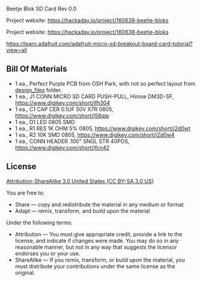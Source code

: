 Beetje Blok SD Card Rev 0.0

Project website: https://hackaday.io/project/160638-beetje-bloks

Project website: https://hackaday.io/project/160638-beetje-bloks

https://learn.adafruit.com/adafruit-micro-sd-breakout-board-card-tutorial?view=all


Bill Of Materials
----------------
  
- 1 ea., Perfect Purple PCB from OSH Park, with not so perfect layout from [design_files](design_files/) folder.
- 1 ea., J1 CONN MICRO SD CARD PUSH-PULL, Hirose DM3D-SF, https://www.digikey.com/short/jfh304
- 1 ea., C1 CAP CER 0.1UF 50V X7R 0805, https://www.digikey.com/short/j58qjp
- 1 ea., D1 LED 0805 SMD
- 1 ea., R1 RES 1K OHM 5% 0805, https://www.digikey.com/short/j2d0wt
- 1 ea., R2 10K SMD 0805, https://www.digikey.com/short/j2d0w4 
- 1 ea., CONN HEADER .100" SNGL STR 40POS, https://www.digikey.com/short/jfcn42


License
----------------
[Attribution-ShareAlike 3.0 United States (CC BY-SA 3.0 US)](https://creativecommons.org/licenses/by-sa/3.0/us/)

You are free to:

- Share — copy and redistribute the material in any medium or format
- Adapt — remix, transform, and build upon the material

Under the following terms:

- Attribution — You must give appropriate credit, provide a link to the license, and indicate if changes were made. You may do so in any reasonable manner, but not in any way that suggests the licensor endorses you or your use.
- ShareAlike — If you remix, transform, or build upon the material, you must distribute your contributions under the same license as the original.